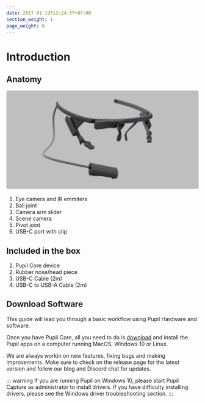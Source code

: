 ```yaml
---
date: 2017-01-19T12:24:57+07:00
section_weight: 1
page_weight: 0
---
```


# Introduction

## Anatomy
![Pupil Core anatomy](../media/core/anatomy.jpg)

1. Eye camera and IR emmiters
1. Ball joint
1. Camera arm slider
1. Scene camera
1. Pivot joint
1. USB-C port with clip

<v-divider class="mt-4"></v-divider>

## Included in the box

1. Pupil Core device
1. Rubber nose/head piece
1. USB-C Cable (2m)
1. USB-C to USB-A Cable (2m)

<v-divider class="mt-4"></v-divider>

## Download Software

This guide will lead you through a basic workflow using Pupil Hardware and software.

Once you have Pupil Core, all you need to do is [download](https://github.com/pupil-labs/pupil/releases/latest) and install the Pupil apps on a computer running MacOS, Windows 10 or Linux.

We are always workin on new features, fixing bugs and making improvements. Make sure to check on the release page for the latest version and follow our blog and Discord chat for updates.

::: warning
If you are running Pupil on Windows 10, please start Pupil Capture as administrator to install drivers. If you have difficulty installing drivers, please see the Windows driver troubleshooting section.
:::